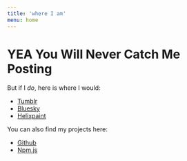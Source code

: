 ```yaml
---
title: 'where I am'
menu: home
---
```


# YEA You Will Never Catch Me Posting

But if I *do*, here is where I would:

- [Tumblr](https://www.tumblr.com/a-few-cards-short-of-a-deck)
- [Bluesky](https://bsky.app/profile/mdvorak.bsky.social)
- [Helixpaint](https://helixpaint.com/drawings/user/3366)

You can also find my projects here:

- [Github](https://github.com/mdvorak340)
- [Npm.js](https://www.npmjs.com/~mdvorak340)
